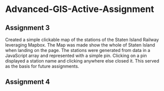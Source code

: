 # Advanced-GIS-Active-Assignment
## Assignment 3
Created a simple clickable map of the stations of the Staten Island Railway leveraging Mapbox. The Map was made show the whole of Staten Island when landing on the page. The stations were generated from data in a JavaScript array and represented with a simple pin. Clicking on a pin displayed a station name and clicking anywhere else closed it. This served as the basis for future assignments.
## Assignment 4

